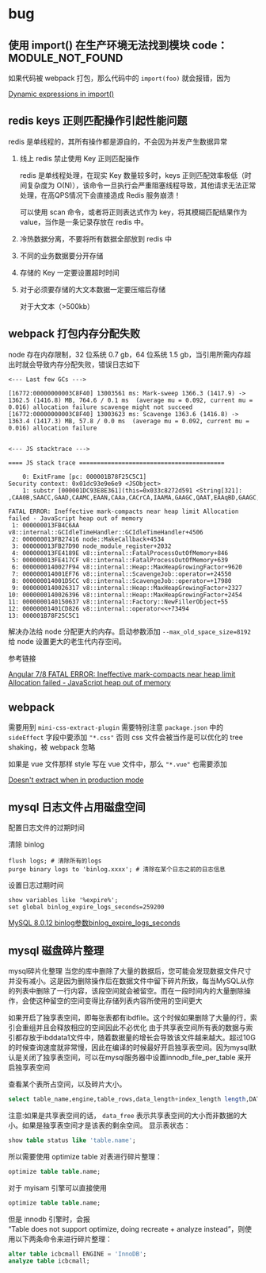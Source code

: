 # bug

## 使用 import() 在生产环境无法找到模块 code：MODULE_NOT_FOUND

如果代码被 webpack 打包，那么代码中的 `import(foo)` 就会报错，因为

[Dynamic expressions in import()
](https://webpack.js.org/api/module-methods/#dynamic-expressions-in-import)

## redis keys 正则匹配操作引起性能问题

redis 是单线程的，其所有操作都是源自的，不会因为并发产生数据异常

1. 线上 redis 禁止使用 Key 正则匹配操作

    redis 是单线程处理，在现实 Key 数量较多时，keys 正则匹配效率极低（时间复杂度为 O(N)），该命令一旦执行会严重阻塞线程导致，其他请求无法正常处理，在高QPS情况下会直接造成 Redis 服务崩溃！

    可以使用 scan 命令，或者将正则表达式作为 key，将其模糊匹配结果作为 value，当作是一条记录存放在 redis 中。

2. 冷热数据分离，不要将所有数据全部放到 redis 中
3. 不同的业务数据要分开存储
4. 存储的 Key 一定要设置超时时间
5. 对于必须要存储的大文本数据一定要压缩后存储

    对于大文本（>500kb）

## webpack 打包内存分配失败

node 存在内存限制，32 位系统 0.7 gb，64 位系统 1.5 gb，当引用所需内存超出时就会导致内存分配失败，错误日志如下

```log
<--- Last few GCs --->

[16772:00000000003C8F40] 13003561 ms: Mark-sweep 1366.3 (1417.9) -> 1362.5 (1416.8) MB, 764.6 / 0.1 ms  (average mu = 0.092, current mu = 0.016) allocation failure scavenge might not succeed
[16772:00000000003C8F40] 13003623 ms: Scavenge 1363.6 (1416.8) -> 1363.4 (1417.3) MB, 57.8 / 0.0 ms  (average mu = 0.092, current mu =
0.016) allocation failure


<--- JS stacktrace --->

==== JS stack trace =========================================

    0: ExitFrame [pc: 000001B78F25C5C1]
Security context: 0x01dc93e9e6e9 <JSObject>
    1: substr [000001DC93E8E361](this=0x033c8272d591 <String[321]: ,CAA0B,SAACC,GAAD,CAAMC,EAAN,CAAa,CACrCA,IAAMA,GAAGC,QAAT,EAAqBD,GAAGC,QAAH,CAAYC,KAAZ,CAAkBH,KAAOA,IAAII,OAAX,EAAsBJ,GAAxC,CAArB,CACD,CAFD,CAIA,2BAEA,GAAMK,OAAQ,GAAItD,IAAJ,CAAQ,CACpB2C,GAAI,MADgB,CAEpBnB,aAFoB,CAGpB+B,WAAY,CAAEhD,OAAF,CAHQ,CAIpBiD,OAAQ,yBAAKC,GAAE,KAAF,CAAL,EAJY,CAAR,CAAd...

FATAL ERROR: Ineffective mark-compacts near heap limit Allocation failed - JavaScript heap out of memory
 1: 000000013FB4C6AA v8::internal::GCIdleTimeHandler::GCIdleTimeHandler+4506
 2: 000000013FB27416 node::MakeCallback+4534
 3: 000000013FB27D90 node_module_register+2032
 4: 000000013FE4189E v8::internal::FatalProcessOutOfMemory+846
 5: 000000013FE417CF v8::internal::FatalProcessOutOfMemory+639
 6: 0000000140027F94 v8::internal::Heap::MaxHeapGrowingFactor+9620
 7: 000000014001EF76 v8::internal::ScavengeJob::operator=+24550
 8: 000000014001D5CC v8::internal::ScavengeJob::operator=+17980
 9: 0000000140026317 v8::internal::Heap::MaxHeapGrowingFactor+2327
10: 0000000140026396 v8::internal::Heap::MaxHeapGrowingFactor+2454
11: 0000000140150637 v8::internal::Factory::NewFillerObject+55
12: 00000001401CD826 v8::internal::operator<<+73494
13: 000001B78F25C5C1
```

解决办法给 node 分配更大的内存。启动参数添加 `--max_old_space_size=8192` 给 node 设置更大的老生代内存空间。

参考链接

[Angular 7/8 FATAL ERROR: Ineffective mark-compacts near heap limit Allocation failed - JavaScript heap out of memory](https://github.com/angular/angular-cli/issues/13734)

## webpack

需要用到 `mini-css-extract-plugin` 需要特别注意 `package.json` 中的 `sideEffect` 字段中要添加 `"*.css"` 否则 css 文件会被当作是可以优化的 tree shaking，被 webpack 忽略

如果是 vue 文件那样 style 写在 vue 文件中，那么 `"*.vue"` 也需要添加

[Doesn't extract when in production mode](https://github.com/webpack-contrib/mini-css-extract-plugin/issues/275)

## mysql 日志文件占用磁盘空间

配置日志文件的过期时间

清除 binlog

```mysql
flush logs; # 清除所有的logs
purge binary logs to 'binlog.xxxx'; # 清除在某个日志之前的日志信息
```

设置日志过期时间

```mysql
show variables like '%expire%';
set global binlog_expire_logs_seconds=259200
```

[MySQL 8.0.12 binlog参数binlog_expire_logs_seconds](https://blog.csdn.net/vkingnew/article/details/81953350)

## mysql 磁盘碎片整理

mysql碎片化整理
当您的库中删除了大量的数据后，您可能会发现数据文件尺寸并没有减小。这是因为删除操作后在数据文件中留下碎片所致，每当MySQL从你的列表中删除了一行内容，该段空间就会被留空。而在一段时间内的大量删除操作，会使这种留空的空间变得比存储列表内容所使用的空间更大

如果开启了独享表空间，即每张表都有ibdfile。这个时候如果删除了大量的行，索引会重组并且会释放相应的空间因此不必优化
由于共享表空间所有表的数据与索引都存放于ibddata1文件中，随着数据量的增长会导致该文件越来越大。超过10G的时候查询速度就非常慢，因此在编译的时候最好开启独享表空间。因为mysql默认是关闭了独享表空间，可以在mysql服务器中设置innodb_file_per_table 来开启独享表空间

查看某个表所占空间，以及碎片大小。

```sql
select table_name,engine,table_rows,data_length+index_length length,DATA_FREE from information_schema.tables where TABLE_SCHEMA='spiderslocal';
```

注意:如果是共享表空间的话， `data_free` 表示共享表空间的大小而非数据的大小。如果是独享表空间才是该表的剩余空间。
显示表状态：

```sql
show table status like 'table.name';
```

所以需要使用 optimize table 对表进行碎片整理：

```sql
optimize table table.name;
```

对于 myisam 引擎可以直接使用

```sql
optimize table table.name;
```

但是 innodb 引擎时，会报 “Table does not support optimize, doing recreate + analyze instead”，则使用以下两条命令来进行碎片整理：

```sql
alter table icbcmall ENGINE = 'InnoDB';
analyze table icbcmall;
```
